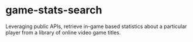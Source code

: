 # game-stats-search
Leveraging public APIs, retrieve in-game based statistics about a particular player from a library of online video game titles.
